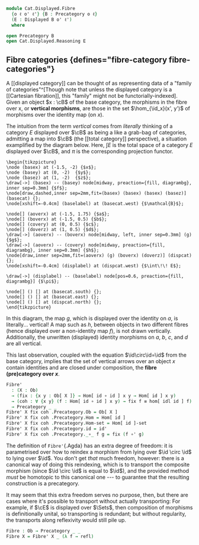 <!--
```agda
open import Cat.Displayed.Solver
open import Cat.Displayed.Base
open import Cat.Prelude

import Cat.Displayed.Reasoning
```
-->

```agda
module Cat.Displayed.Fibre
  {o ℓ o' ℓ'} {B : Precategory o ℓ}
  (E : Displayed B o' ℓ')
  where

open Precategory B
open Cat.Displayed.Reasoning E
```

## Fibre categories {defines="fibre-category fibre-categories"}

A [[displayed category]] can be thought of as representing data of a
"family of categories"^[Though note that unless the displayed category
is a [[Cartesian fibration]], this "family" might not be
functorially-indexed].  Given an object $x : \cB$ of the base category,
the morphisms in the fibre over x, or **vertical morphisms**, are those
in the set $\hom_{\id_x}(x', y')$ of morphisms over the identity map (on
$x$).

The intuition from the term _vertical_ comes from _literally_ thinking
of a category $E$ displayed over $\cB$ as being a like a grab-bag of
categories, admitting a map into $\cB$ (the [[total category]]
perspective), a situation examplified by the diagram below. Here, $\int
E$ is the total space of a category $E$ displayed over $\cB$, and $\pi$
is the corresponding projection functor.

~~~{.quiver}
\begin{tikzpicture}
\node (basex) at (-1.5, -2) {$x$};
\node (basey) at (0, -2)  {$y$};
\node (basez) at (1, -2)  {$z$};
\draw[->] (basex) -- (basey) node[midway, preaction={fill, diagrambg}, inner sep=0.3mm] {$f$};
\node[draw,dashed,inner sep=2mm,fit=(basex) (basex) (basex) (basez)] (basecat) {};
\node[xshift=-0.4cm] (baselabel) at (basecat.west) {$\mathcal{B}$};

\node[] (aoverx) at (-1.5, 1.75) {$a$};
\node[] (boverx) at (-1.5, 0.5) {$b$};
\node[] (covery) at (0, 0.5) {$c$};
\node[] (doverz) at (1, 0.5) {$d$};
\draw[->] (aoverx) -- (boverx) node[midway, left, inner sep=0.3mm] (g) {$g$};
\draw[->] (aoverx) -- (covery) node[midway, preaction={fill, diagrambg}, inner sep=0.3mm] {$h$};
\node[draw,inner sep=2mm,fit=(aoverx) (g) (boverx) (doverz)] (dispcat) {};
\node[xshift=-0.4cm] (displabel) at (dispcat.west) {$\int\!\! E$};

\draw[->] (displabel) -- (baselabel) node[pos=0.6, preaction={fill, diagrambg}] {$\pi$};

\node[] () [] at (basecat.south) {};
\node[] () [] at (basecat.east) {};
\node[] () [] at (dispcat.north) {};
\end{tikzpicture}
~~~

In this diagram, the map $g$, which is displayed over the identity on
$a$, is literally... vertical! A map such as $h$, between objects in two
different fibres (hence displayed over a non-identity map $f$), is not
drawn vertically. Additionally, the unwritten (displayed) identity
morphisms on $a$, $b$, $c$, and $d$ are all vertical.

This last observation, coupled with the equation
$\id\circ\id=\id$ from the base category, implies that the
set of vertical arrows over an object $x$ contain identities and are
closed under composition, the **fibre (pre)category over $x$**.

```agda
Fibre'
  : (X : Ob)
  → (fix : {x y : Ob[ X ]} → Hom[ id ∘ id ] x y → Hom[ id ] x y)
  → (coh : ∀ {x y} (f : Hom[ id ∘ id ] x y) → fix f ≡ hom[ idl id ] f)
  → Precategory _ _
Fibre' X fix coh .Precategory.Ob = Ob[ X ]
Fibre' X fix coh .Precategory.Hom = Hom[ id ]
Fibre' X fix coh .Precategory.Hom-set = Hom[ id ]-set
Fibre' X fix coh .Precategory.id = id'
Fibre' X fix coh .Precategory._∘_ f g = fix (f ∘' g)
```

The definition of `Fibre'`{.Agda} has an extra degree of freedom: it is
parametrised over how to reindex a morphism from lying over $\id
\circ \id$ to lying over $\id$. You don't get _that_ much
freedom, however: there is a canonical way of doing this reindexing,
which is to transport the composite morphism (since $\id \circ
\id$ is equal to $\id$), and the provided method _must_ be
homotopic to this canonical one --- to guarantee that the resulting
construction is a precategory.

It may seem that this extra freedom serves no purpose, then, but there
are cases where it's possible to transport without actually
transporting: For example, if $\cE$ is displayed over $\Sets$, then
composition of morphisms is definitionally unital, so transporting is
redundant; but without regularity, the transports along reflexivity
would still pile up.

<!--
```agda
Fibre' X fix coh .Precategory.idr f =
  fix (f ∘' id')           ≡⟨ coh (f ∘' id') ⟩
  hom[ idl id ] (f ∘' id') ≡⟨ disp! E ⟩
  f                        ∎
Fibre' X fix coh .Precategory.idl f =
  fix (id' ∘' f)           ≡⟨ coh (id' ∘' f) ⟩
  hom[ idl id ] (id' ∘' f) ≡⟨ over[] (unwrapped.to (∫.idl _)) ⟩
  f                        ∎
Fibre' X fix coh .Precategory.assoc f g h =
  fix (f ∘' fix (g ∘' h))                     ≡⟨ ap (λ e → fix (f ∘' e)) (coh _) ∙ coh _ ⟩
  hom[ idl id ] (f ∘' hom[ idl id ] (g ∘' h)) ≡⟨ disp! E ⟩
  hom[ idl id ] (hom[ idl id ] (f ∘' g) ∘' h) ≡⟨ sym (coh _) ∙ ap (λ e → fix (e ∘' h)) (sym (coh _)) ⟩
  fix (fix (f ∘' g) ∘' h)                     ∎
```
-->

```agda
Fibre : Ob → Precategory _ _
Fibre X = Fibre' X _ (λ f → refl)
```
